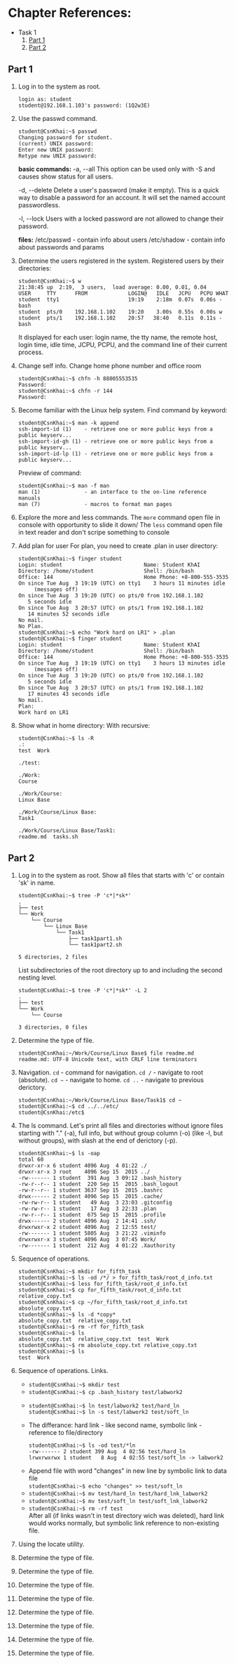 # Chapter References: #
* Task 1
    1. [Part 1](#part-1)
    2. [Part 2](#part-2)


## Part 1 #
1. Log in to the system as root.
    ```
    login as: student
    student@192.168.1.103's password: (1Q2w3E)
    ```
2. Use the passwd command.
    
    ```
    student@CsnKhai:~$ passwd
    Changing password for student.
    (current) UNIX password:
    Enter new UNIX password:
    Retype new UNIX password:
    ```
    
    **basic commands:**
    -a, --all
        This option can be used only with -S and causes show status for all users.

    -d, --delete
        Delete a user's password (make it empty). This is a quick way to
        disable a password for an account. It will set the named account
        passwordless.
        
    -l, --lock
        Users with a locked password are not allowed to change their
        password.
    
    **files:**
    /etc/passwd - contain info about users
    /etc/shadow - contain info about passwords and params
    
3. Determine the users registered in the system.
    Registered users by their directories:
    ```
    student@CsnKhai:~$ w
    21:38:45 up  2:19,  3 users,  load average: 0.00, 0.01, 0.04
    USER     TTY      FROM             LOGIN@   IDLE   JCPU   PCPU WHAT
    student  tty1                      19:19    2:18m  0.07s  0.06s -bash
    student  pts/0    192.168.1.102    19:20    3.00s  0.55s  0.00s w
    student  pts/1    192.168.1.102    20:57   38:40   0.11s  0.11s -bash
    ```
    It displayed for each user: login name, the tty name, the remote host, login time, idle time, JCPU, PCPU, and the command line of their current process.

4. Change self info.
    Change home phone number and office room
    ```
    student@CsnKhai:~$ chfn -h 88005553535
    Password:
    student@CsnKhai:~$ chfn -r 144
    Password:
    ```
    
5. Become familiar with the Linux help system.
    Find command by keyword:
    ```
    student@CsnKhai:~$ man -k append
    ssh-import-id (1)    - retrieve one or more public keys from a public keyserv...
    ssh-import-id-gh (1) - retrieve one or more public keys from a public keyserv...
    ssh-import-id-lp (1) - retrieve one or more public keys from a public keyserv...
    ```
    Preview of command:
    ```
    student@CsnKhai:~$ man -f man
    man (1)              - an interface to the on-line reference manuals
    man (7)              - macros to format man pages

    ```

6. Explore the more and less commands.
    The `more` command open file in console with opportunity to slide it down/
    The `less` command open file in text reader and don't scripe something to console

7. Add plan for user
    For plan, you need to create .plan in user directory:
    ```
    student@CsnKhai:~$ finger student
    Login: student                          Name: Student KhAI
    Directory: /home/student                Shell: /bin/bash
    Office: 144                             Home Phone: +8-800-555-3535
    On since Tue Aug  3 19:19 (UTC) on tty1    3 hours 11 minutes idle
         (messages off)
    On since Tue Aug  3 19:20 (UTC) on pts/0 from 192.168.1.102
       5 seconds idle
    On since Tue Aug  3 20:57 (UTC) on pts/1 from 192.168.1.102
       14 minutes 52 seconds idle
    No mail.
    No Plan.
    student@CsnKhai:~$ echo "Work hard on LR1" > .plan
    student@CsnKhai:~$ finger student
    Login: student                          Name: Student KhAI
    Directory: /home/student                Shell: /bin/bash
    Office: 144                             Home Phone: +8-800-555-3535
    On since Tue Aug  3 19:19 (UTC) on tty1    3 hours 13 minutes idle
         (messages off)
    On since Tue Aug  3 19:20 (UTC) on pts/0 from 192.168.1.102
       5 seconds idle
    On since Tue Aug  3 20:57 (UTC) on pts/1 from 192.168.1.102
       17 minutes 43 seconds idle
    No mail.
    Plan:
    Work hard on LR1
    ```
    
8. Show what in home directory:
    With recursive:
    ```
    student@CsnKhai:~$ ls -R
    .:
    test  Work
    
    ./test:
    
    ./Work:
    Course
    
    ./Work/Course:
    Linux Base
    
    ./Work/Course/Linux Base:
    Task1
    
    ./Work/Course/Linux Base/Task1:
    readme.md  tasks.sh
    ```

## Part 2 #
1. Log in to the system as root.
    Show all files that starts with 'c' or contain 'sk' in name.
    ```
    student@CsnKhai:~$ tree -P 'c*|*sk*'
    .
    ├── test
    └── Work
        └── Course
            └── Linux Base
                └── Task1
                    ├── task1part1.sh
                    └── task1part2.sh
    
    5 directories, 2 files
    ```
    List subdirectories of the root directory up to and including the second nesting level.
    ```
    student@CsnKhai:~$ tree -P 'c*|*sk*' -L 2
    .
    ├── test
    └── Work
        └── Course
    
    3 directories, 0 files
    ```
    
2. Determine the type of file.
    ```
    student@CsnKhai:~/Work/Course/Linux Base$ file readme.md
    readme.md: UTF-8 Unicode text, with CRLF line terminators
    ```
    
3. Navigation.
    `cd` - command for navigation. 
    `cd /` - navigate to root (absolute).
    `cd ~` - navigate to home.
    `cd ..` - navigate to previous derictory.
    
    ```
    student@CsnKhai:~/Work/Course/Linux Base/Task1$ cd ~
    student@CsnKhai:~$ cd ../../etc/
    student@CsnKhai:/etc$ 
    ```
4. The ls command.
    Let's print all files and directories without ignore files starting with "." (-a),
    full info, but without group column (-o) (like -l, but without groups),
    with slash at the end of derictory (-p).
    ```
    student@CsnKhai:~$ ls -oap
    total 60
    drwxr-xr-x 6 student 4096 Aug  4 01:22 ./
    drwxr-xr-x 3 root    4096 Sep 15  2015 ../
    -rw------- 1 student  391 Aug  3 09:12 .bash_history
    -rw-r--r-- 1 student  220 Sep 15  2015 .bash_logout
    -rw-r--r-- 1 student 3637 Sep 15  2015 .bashrc
    drwx------ 2 student 4096 Sep 15  2015 .cache/
    -rw-rw-r-- 1 student   49 Aug  3 23:03 .gitconfig
    -rw-rw-r-- 1 student   17 Aug  3 22:33 .plan
    -rw-r--r-- 1 student  675 Sep 15  2015 .profile
    drwx------ 2 student 4096 Aug  2 14:41 .ssh/
    drwxrwxr-x 2 student 4096 Aug  2 12:55 test/
    -rw------- 1 student 5805 Aug  3 21:22 .viminfo
    drwxrwxr-x 3 student 4096 Aug  3 07:45 Work/
    -rw------- 1 student  212 Aug  4 01:22 .Xauthority
    ```
5. Sequence of operations.
    
    ```
    student@CsnKhai:~$ mkdir for_fifth_task
    student@CsnKhai:~$ ls -od /*/ > for_fifth_task/root_d_info.txt
    student@CsnKhai:~$ less for_fifth_task/root_d_info.txt
    student@CsnKhai:~$ cp for_fifth_task/root_d_info.txt relative_copy.txt
    student@CsnKhai:~$ cp ~/for_fifth_task/root_d_info.txt absolute_copy.txt
    student@CsnKhai:~$ ls -d *copy*
    absolute_copy.txt  relative_copy.txt
    student@CsnKhai:~$ rm -rf for_fifth_task
    student@CsnKhai:~$ ls
    absolute_copy.txt  relative_copy.txt  test  Work
    student@CsnKhai:~$ rm absolute_copy.txt relative_copy.txt
    student@CsnKhai:~$ ls
    test  Work
    ```
    
6. Sequence of operations. Links.
    
    - `student@CsnKhai:~$ mkdir test`
    - `student@CsnKhai:~$ cp .bash_history test/labwork2`
    - ```
      student@CsnKhai:~$ ln test/labwork2 test/hard_ln  
      student@CsnKhai:~$ ln -s test/labwork2 test/soft_ln
      ```
    - The differance: hard link - like second name, symbolic link - reference to file/directory  
      ```
      student@CsnKhai:~$ ls -od test/*ln
      -rw------- 2 student 399 Aug  4 02:56 test/hard_ln
      lrwxrwxrwx 1 student   8 Aug  4 02:55 test/soft_ln -> labwork2
      ```
    - Append file with word "changes" in new line by symbolic link to data file  
    `student@CsnKhai:~$ echo "changes" >> test/soft_ln`  
    - `student@CsnKhai:~$ mv test/hard_ln test/hard_lnk_labwork2`  
    - `student@CsnKhai:~$ mv test/soft_ln test/soft_lnk_labwork2`  
    - `student@CsnKhai:~$ rm -rf test`  
    After all (if links wasn't in test directory wich was deleted), hard link would works normally, but symbolic link reference to non-existing file.  
    
7. Using the locate utility.
    

8. Determine the type of file.

9. Determine the type of file.


10. Determine the type of file.

11. Determine the type of file.

12. Determine the type of file.

13. Determine the type of file.

14. Determine the type of file.

15. Determine the type of file.